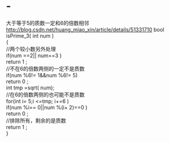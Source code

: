 # -
大于等于5的质数一定和6的倍数相邻
http://blog.csdn.net/huang_miao_xin/article/details/51331710
bool isPrime_3( int num )  
{  
                 //两个较小数另外处理  
                 if(num ==2|| num==3 )  
                                 return 1 ;  
                 //不在6的倍数两侧的一定不是质数  
                 if(num %6!= 1&&num %6!= 5)  
                                 return 0 ;  
                 int tmp =sqrt( num);  
                 //在6的倍数两侧的也可能不是质数  
                 for(int i= 5;i <=tmp; i+=6 )  
                                 if(num %i== 0||num %(i+ 2)==0 )  
                                                 return 0 ;  
                 //排除所有，剩余的是质数  
                 return 1 ;  
} 
